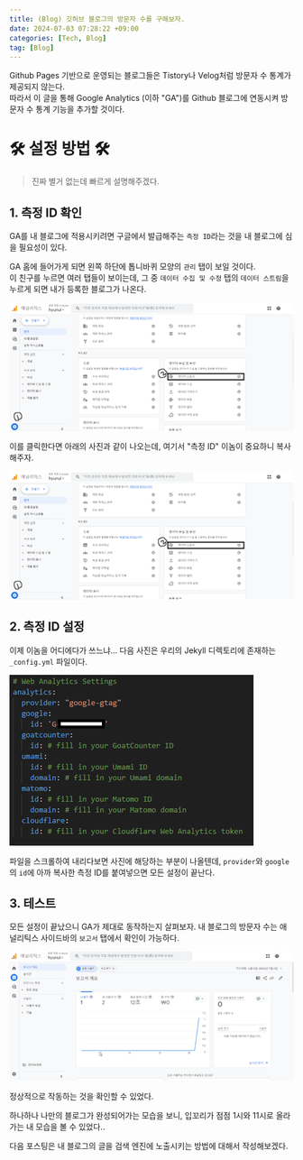 ```yaml
---
title: (Blog) 깃허브 블로그의 방문자 수를 구해보자.
date: 2024-07-03 07:28:22 +09:00
categories: [Tech, Blog]
tag: [Blog]
---
```


Github Pages 기반으로 운영되는 블로그들은 Tistory나 Velog처럼 방문자 수 통계가 제공되지 않는다.  
따라서 이 글을 통해 Google Analytics (이하 "GA")를 Github 블로그에 연동시켜 방문자 수 통계 기능을 추가할 것이다.

# __🛠 설정 방법 🛠__
> 진짜 별거 없는데 빠르게 설명해주겠다.

## __1. 측정 ID 확인__
GA를 내 블로그에 적용시키려면 구글에서 발급해주는 `측정 ID`라는 것을 내 블로그에 심을 필요성이 있다.

GA 홈에 들어가게 되면 왼쪽 하단에 톱니바퀴 모양의 `관리` 탭이 보일 것이다.  
이 친구를 누르면 여러 탭들이 보이는데, 그 중 `데이터 수집 및 수정` 탭의 `데이터 스트림`을 누르게 되면 내가 등록한 블로그가 나온다.

<div align="left">
    <img src="./assets/images/Google Analytics/GA_01.png" alt="GA_01">  
</div>

이를 클릭한다면 아래의 사진과 같이 나오는데, 여기서 "측정 ID" 이놈이 중요하니 복사해주자.

<div align="left">
    <img src="./assets/images/Google Analytics/GA_01.png" alt="GA_02">  
</div>

## __2. 측정 ID 설정__
이제 이놈을 어디에다가 쓰느냐... 다음 사진은 우리의 Jekyll 디렉토리에 존재하는 `_config.yml` 파일이다.

<div align="left">
    <img src="./assets/images/Google Analytics/GA_03.png" alt="GA_03">  
</div>

파일을 스크롤하여 내리다보면 사진에 해당하는 부분이 나올텐데, `provider`와 `google`의 `id`에 아까 복사한 측정 ID를 붙여넣으면 모든 설정이 끝난다.

## __3. 테스트__
모든 설정이 끝났으니 GA가 제대로 동작하는지 살펴보자.
내 블로그의 방문자 수는 애널리틱스 사이드바의 `보고서` 탭에서 확인이 가능하다.

<div align="left">
    <img src="./assets/images/Google Analytics/GA_04.png" alt="GA_04">  
</div>

정상적으로 작동하는 것을 확인할 수 있었다.

하나하나 나만의 블로그가 완성되어가는 모습을 보니, 입꼬리가 점점 1시와 11시로 올라가는 내 모습을 볼 수 있었다..

다음 포스팅은 내 블로그의 글을 검색 엔진에 노출시키는 방법에 대해서 작성해보겠다.